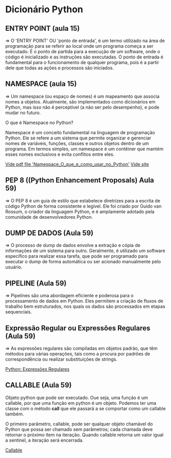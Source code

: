 # Dicionário Python

## ENTRY POINT (aula 15)

=> O 'ENTRY POINT' OU 'ponto de entrada', é um termo utilizado na área de  programação para se referir ao local onde um programa começa a ser executado. É o ponto de partida para a execução de um  software, onde o código é inicializado e as instruções são executadas. O ponto de entrada é fundamental para o funcionamento de qualquer programa, pois é a partir dele que todas as ações e processos são iniciados.

## NAMESPACE (aula 15)

=> Um namespace (ou espaço de nomes) é um mapeamento que associa nomes a objetos. Atualmente, são implementados como dicionários em Python, mas isso não é perceptível (a não ser pelo desempenho), e pode mudar no futuro.

O que é Namespace no Python?

Namespace é um conceito fundamental na linguagem de programação Python. Ele se refere a um sistema que permite organizar e gerenciar nomes de variáveis, funções, classes e outros objetos dentro de um programa. Em termos simples, um namespace é um contêiner que mantém esses nomes exclusivos e evita conflitos entre eles.

[Vide pdf file 'Namespace_O_que_e_como_usar_no_Python'](/docs/Namespace_O_que_e_como_usar_no_Python.pdf)
[Vide site](https://awari.com.br/namespace-o-que-e-e-como-usar-no-python/)

## PEP 8 ((Python Enhancement Proposals) Aula 59)

=> O PEP 8 é um guia de estilo que estabelece diretrizes para a escrita de código Python de forma consistente e legível. Ele foi criado por Guido van Rossum, o criador da linguagem Python, e é amplamente adotado pela comunidade de desenvolvedores Python.

## DUMP DE DADOS (Aula 59)

=> O processo de dump de dados envolve a extração e cópia de informações de um sistema para outro. Geralmente, é utilizado um software específico para realizar essa tarefa, que pode ser programado para executar o dump de forma automática ou ser acionado manualmente pelo usuário.

## PIPELINE (Aula 59)

=> Pipelines são uma abordagem eficiente e poderosa para o processamento de dados em Python. Eles permitem a criação de fluxos de trabalho bem estruturados, nos quais os dados são processados em etapas sequenciais.

## Expressão Regular ou Expressões Regulares (Aula 59)

=> As expressões regulares são compiladas em objetos padrão, que têm métodos para várias operações, tais como a procura por padrões de correspondência ou realizar substituições de strings.

[Python: Expressões Regulares](http://docs.python.org/library/re.html#re-syntax)

## CALLABLE (Aula 59)

Objeto python que pode ser executado. Oue seja, uma função é um callable, por   que uma função em python é um objeto. Podemos ter uma classe com o método __call__ que ele passará a se comportar como um callable também.

O primeiro parâmetro, callable, pode ser qualquer objeto chamável do Python que possa ser chamado sem parâmetros; cada chamada deve retornar o próximo item na iteração. Quando callable retorna um valor igual a sentinel, a iteração será encerrada.

[Callable](https://docs.python.org/pt-br/3.14/c-api/call.html)
